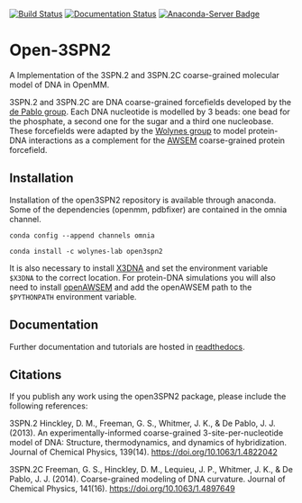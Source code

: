 [![Build Status](https://travis-ci.org/cabb99/open3spn2.svg?branch=master)](https://travis-ci.org/cabb99/open3spn2?branch=master)
[![Documentation Status](https://readthedocs.org/projects/open3spn2/badge/?version=latest)](https://open3spn2.readthedocs.io/en/latest/?badge=latest)
[![Anaconda-Server Badge](https://anaconda.org/wolynes-lab/open3spn2/badges/installer/conda.svg)](https://conda.anaconda.org/wolynes-lab)

# Open-3SPN2
A Implementation of the 3SPN.2 and 3SPN.2C coarse-grained molecular model of DNA in OpenMM.

3SPN.2 and 3SPN.2C are DNA coarse-grained forcefields developed by the [de Pablo group](https://pme.uchicago.edu/group/de-pablo-group). Each DNA nucleotide is modelled by 3 beads: one bead for the phosphate, a second one for the sugar and a third one nucleobase. These forcefields were adapted by the [Wolynes group](https://wolynes.rice.edu/) to model protein-DNA interactions as a complement for the [AWSEM](https://github.com/npschafer/openawsem) coarse-grained protein forcefield.

## Installation

Installation of the open3SPN2 repository is available through anaconda. Some of the dependencies (openmm, pdbfixer) are contained in the omnia channel.

```conda config --append channels omnia```

```conda install -c wolynes-lab open3spn2```

It is also necessary to install [X3DNA](http://x3dna.org/) and set the environment variable `$X3DNA` to the correct location. 
For protein-DNA simulations you will also need to install [openAWSEM](https://github.com/npschafer/openawsem) and add the openAWSEM path to the `$PYTHONPATH` environment variable.

## Documentation

Further documentation and tutorials are hosted in [readthedocs](https://open3spn2.readthedocs.io/en/latest/).

## Citations

If you publish any work using the open3SPN2 package, please include the following references:

3SPN.2
Hinckley, D. M., Freeman, G. S., Whitmer, J. K., & De Pablo, J. J. (2013). An experimentally-informed coarse-grained 3-site-per-nucleotide model of DNA: Structure, thermodynamics, and dynamics of hybridization. Journal of Chemical Physics, 139(14). https://doi.org/10.1063/1.4822042

3SPN.2C
Freeman, G. S., Hinckley, D. M., Lequieu, J. P., Whitmer, J. K., & De Pablo, J. J. (2014). Coarse-grained modeling of DNA curvature. Journal of Chemical Physics, 141(16). https://doi.org/10.1063/1.4897649
